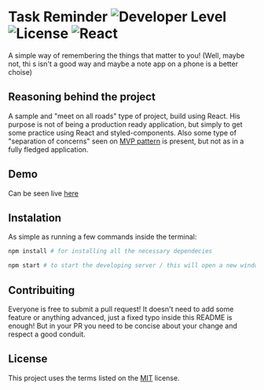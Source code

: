 # Task Reminder ![Developer Level](https://img.shields.io/badge/Developer%20Experienced-Maybe-brightgreen) ![License](https://img.shields.io/github/license/Danix43/Task-Reminder) ![React](https://img.shields.io/badge/React-17.0.2-blue)

A simple way of remembering the things that matter to you! (Well, maybe not, thi s isn't a good way and maybe a note app on a phone is a better choise)

## Reasoning behind the project

A sample and "meet on all roads" type of project, build using React. His purpose is not of being a production ready application, but simply to get some practice using React and styled-components. Also some type of "separation of concerns" seen on [MVP pattern](https://en.wikipedia.org/wiki/Model%E2%80%93view%E2%80%93presenter) is present, but not as in a fully fledged application.

## Demo

Can be seen live [here](https://danix43.github.io/Task-Reminder/)

## Instalation

As simple as running a few commands inside the terminal:

```bash
npm install # for installing all the necessary dependecies 

npm start # to start the developing server / this will open a new window in the default browser
```

## Contribuiting

Everyone is free to submit a pull request! It doesn't need to add some feature or anything advanced, just a fixed typo inside this README is enough! But in your PR you need to be concise about your change and respect a good conduit.

## License

This project uses the terms listed on the [MIT](https://choosealicense.com/licenses/mit/) license.
